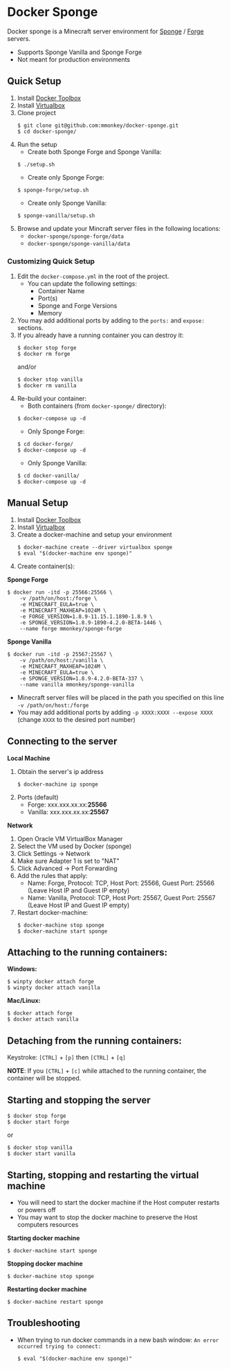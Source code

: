 # Docker Sponge

Docker sponge is a Minecraft server environment for [Sponge](https://www.spongepowered.org/) / [Forge](http://files.minecraftforge.net/) servers.

* Supports Sponge Vanilla and Sponge Forge
* Not meant for production environments

## Quick Setup

1. Install [Docker Toolbox](https://www.docker.com/products/docker-toolbox)
2. Install [Virtualbox](https://www.virtualbox.org/wiki/Downloads)
3. Clone project  
    ```
    $ git clone git@github.com:mmonkey/docker-sponge.git
    $ cd docker-sponge/
    ```
4. Run the setup
    * Create both Sponge Forge and Sponge Vanilla:  
    ```
    $ ./setup.sh
    ```
    * Create only Sponge Forge:  
    ```
    $ sponge-forge/setup.sh
    ```
    * Create only Sponge Vanilla:  
    ```
    $ sponge-vanilla/setup.sh
    ```
5. Browse and update your Mincraft server files in the following locations:
    * `docker-sponge/sponge-forge/data`
    * `docker-sponge/sponge-vanilla/data`
    
### Customizing Quick Setup

1. Edit the `docker-compose.yml` in the root of the project.
    * You can update the following settings:
        * Container Name
        * Port(s)
        * Sponge and Forge Versions
        * Memory
2. You may add additional ports by adding to the `ports:` and `expose:` sections.
3. If you already have a running container you can destroy it:  
    ```
    $ docker stop forge
    $ docker rm forge
    ```
    and/or
    ```
    $ docker stop vanilla
    $ docker rm vanilla
    ```
4. Re-build your container:  
    * Both containers (from `docker-sponge/` directory):  
    ```
    $ docker-compose up -d
    ```
    * Only Sponge Forge:  
    ```
    $ cd docker-forge/
    $ docker-compose up -d
    ```
    * Only Sponge Vanilla:  
    ```
    $ cd docker-vanilla/
    $ docker-compose up -d
    ```

## Manual Setup

1. Install [Docker Toolbox](https://www.docker.com/products/docker-toolbox)
2. Install [Virtualbox](https://www.virtualbox.org/wiki/Downloads)
3. Create a docker-machine and setup your environment  
    ```
    $ docker-machine create --driver virtualbox sponge
    $ eval "$(docker-machine env sponge)"
    ```
4. Create container(s):
    
**Sponge Forge**
```
$ docker run -itd -p 25566:25566 \
    -v /path/on/host:/forge \
    -e MINECRAFT_EULA=true \
    -e MINECRAFT_MAXHEAP=1024M \
    -e FORGE_VERSION=1.8.9-11.15.1.1890-1.8.9 \
    -e SPONGE_VERSION=1.8.9-1890-4.2.0-BETA-1446 \
    --name forge mmonkey/sponge-forge
```

**Sponge Vanilla**
```
$ docker run -itd -p 25567:25567 \
    -v /path/on/host:/vanilla \
    -e MINECRAFT_MAXHEAP=1024M \
    -e MINECRAFT_EULA=true \
    -e SPONGE_VERSION=1.8.9-4.2.0-BETA-337 \
    --name vanilla mmonkey/sponge-vanilla
```

* Minecraft server files will be placed in the path you specified on this line `-v /path/on/host:/forge`
* You may add additional ports by adding `-p XXXX:XXXX --expose XXXX` (change `XXXX` to the desired port number)

## Connecting to the server

**Local Machine**

1. Obtain the server's ip address  
    ```
    $ docker-machine ip sponge
    ```
2. Ports (default)
    * Forge: xxx.xxx.xx.xx:**25566**
    * Vanilla: xxx.xxx.xx.xx:**25567**
    
**Network**

1. Open Oracle VM VirtualBox Manager
2. Select the VM used by Docker (sponge)
3. Click Settings -> Network
4. Make sure Adapter 1 is set to "NAT"
5. Click Advanced -> Port Forwarding
6. Add the rules that apply:
    * Name: Forge, Protocol: TCP, Host Port: 25566, Guest Port: 25566 (Leave Host IP and Guest IP empty)
    * Name: Vanilla, Protocol: TCP, Host Port: 25567, Guest Port: 25567 (Leave Host IP and Guest IP empty)
7. Restart docker-machine:  
    ```
    $ docker-machine stop sponge
    $ docker-machine start sponge
    ```

## Attaching to the running containers:

**Windows:**  
```
$ winpty docker attach forge
$ winpty docker attach vanilla
```
**Mac/Linux:**  
```
$ docker attach forge
$ docker attach vanilla
```

## Detaching from the running containers:

Keystroke: `[CTRL]` + `[p]` then `[CTRL]` + `[q]`

**NOTE**: If you `[CTRL]` + `[c]` while attached to the running container, the container will be stopped.

## Starting and stopping the server

```
$ docker stop forge
$ docker start forge
```
or
```
$ docker stop vanilla
$ docker start vanilla
```

## Starting, stopping and restarting the virtual machine

* You will need to start the docker machine if the Host computer restarts or powers off
* You may want to stop the docker machine to preserve the Host computers resources

**Starting docker machine**  
```
$ docker-machine start sponge
```

**Stopping docker machine**  
```
$ docker-machine stop sponge
```

**Restarting docker machine**  
```
$ docker-machine restart sponge
```

## Troubleshooting

* When trying to run docker commands in a new bash window: `An error occurred trying to connect:`  
    ```
    $ eval "$(docker-machine env sponge)"
    ```
